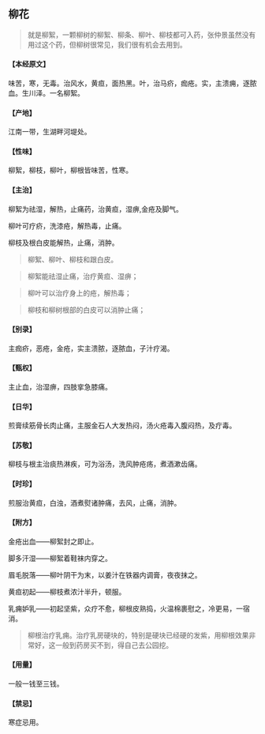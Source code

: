 ## 柳花

> 就是柳絮，一颗柳树的柳絮、柳条、柳叶、柳枝都可入药，张仲景虽然没有用过这个药，但柳树很常见，我们很有机会去用到。

#### 【本经原文】
味苦，寒，无毒。治风水，黄疸，面热黑。叶，治马疥，痂疮。实，主溃痈，逐脓血。生川泽。一名柳絮。
#### 【产地】
江南一带，生湖畔河堤处。
#### 【性味】
柳絮，柳枝，柳叶，柳根皆味苦，性寒。
#### 【主治】
柳絮为祛湿，解热，止痛药，治黄疸，湿痹,金疮及脚气。

柳叶可疗疥，洗漆疮，解热毒，止痛。

柳枝及根白皮能解热，止痛，消肿。

> 柳絮、柳叶、柳枝和跟白皮。

> 柳絮能祛湿止痛，治疗黄疸、湿痹；

> 柳叶可以治疗身上的疮，解热毒；

> 柳枝和柳树根部的白皮可以消肿止痛；

#### 【别录】
主痂疥，恶疮，金疮，实主溃脓，逐脓血，子汁疗渴。
#### 【甄权】
主止血，治湿痹，四肢挛急膝痛。
#### 【日华】
煎膏续筋骨长肉止痛，主服金石人大发热闷，汤火疮毒入腹闷热，及疔毒。
#### 【苏敬】
柳枝与根主治痰热淋疾，可为浴汤，洗风肿疮疡，煮酒漱齿痛。
#### 【时珍】
煎服治黄疸，白浊，酒煮熨诸肿痛，去风，止痛，消肿。
#### 【附方】
金疮出血——柳絮封之即止。

脚多汗湿——柳絮着鞋袜内穿之。

眉毛脱落——柳叶阴干为末，以姜汁在铁器内调膏，夜夜抹之。

黄疸初起——柳枝煮浓汁半升，顿服。

乳痈妒乳——初起坚紫，众疗不愈，柳根皮熟捣，火温棉裹慰之，冷更易，一宿消。

> 柳根治疗乳痈。治疗乳房硬块的，特别是硬块已经硬的发紫，用柳根效果非常好，这一般到药房买不到，得自己去公园挖。

#### 【用量】
一般一钱至三钱。
#### 【禁忌】
寒症忌用。